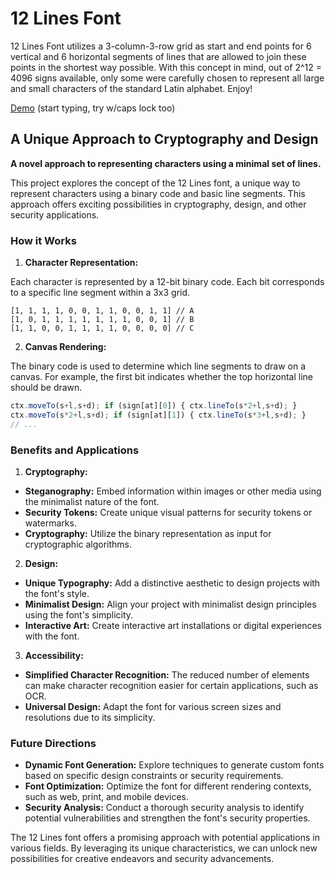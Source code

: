 # 12 Lines Font
12 Lines Font utilizes a 3-column-3-row grid as start and end points for 6 vertical and 6 horizontal segments of lines that are allowed to join these points in the shortest way possible. 
With this concept in mind, out of 2^12 = 4096 signs available, only some were carefully chosen to represent all large and small characters of the standard Latin alphabet. Enjoy!

[Demo](https://herbowicz.github.io/12/) (start typing, try w/caps lock too)

## A Unique Approach to Cryptography and Design

**A novel approach to representing characters using a minimal set of lines.**

This project explores the concept of the 12 Lines font, a unique way to represent characters using a binary code and basic line segments. This approach offers exciting possibilities in cryptography, design, and other security applications.

### How it Works

1. **Character Representation:**

Each character is represented by a 12-bit binary code. Each bit corresponds to a specific line segment within a 3x3 grid.

```
[1, 1, 1, 1, 0, 0, 1, 1, 0, 0, 1, 1] // A
[1, 0, 1, 1, 1, 1, 1, 1, 1, 0, 0, 1] // B
[1, 1, 0, 0, 1, 1, 1, 1, 0, 0, 0, 0] // C
```

2. **Canvas Rendering:**

The binary code is used to determine which line segments to draw on a canvas. For example, the first bit indicates whether the top horizontal line should be drawn.

```javascript
ctx.moveTo(s+l,s+d); if (sign[at][0]) { ctx.lineTo(s*2+l,s+d); } 
ctx.moveTo(s*2+l,s+d); if (sign[at][1]) { ctx.lineTo(s*3+l,s+d); }
// ...
```

### Benefits and Applications

1. **Cryptography:**

* **Steganography:** Embed information within images or other media using the minimalist nature of the font.
* **Security Tokens:** Create unique visual patterns for security tokens or watermarks.
* **Cryptography:** Utilize the binary representation as input for cryptographic algorithms.

2. **Design:**

* **Unique Typography:** Add a distinctive aesthetic to design projects with the font's style.
* **Minimalist Design:** Align your project with minimalist design principles using the font's simplicity.
* **Interactive Art:** Create interactive art installations or digital experiences with the font.

3. **Accessibility:**

* **Simplified Character Recognition:** The reduced number of elements can make character recognition easier for certain applications, such as OCR.
* **Universal Design:** Adapt the font for various screen sizes and resolutions due to its simplicity.

### Future Directions

* **Dynamic Font Generation:** Explore techniques to generate custom fonts based on specific design constraints or security requirements.
* **Font Optimization:** Optimize the font for different rendering contexts, such as web, print, and mobile devices.
* **Security Analysis:** Conduct a thorough security analysis to identify potential vulnerabilities and strengthen the font's security properties.

The 12 Lines font offers a promising approach with potential applications in various fields. By leveraging its unique characteristics, we can unlock new possibilities for creative endeavors and security advancements.
